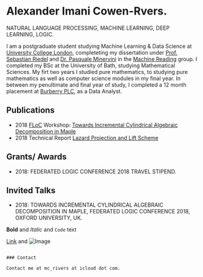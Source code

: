 # Alexander Imani Cowen-Rvers. 

NATURAL LANGUAGE PROCESSING, MACHINE LEARNING, DEEP LEARNING, LOGIC.


I am a postgraduate student studying Machine Learning & Data Science at [University College London](http://www.cs.ucl.ac.uk/home/), completeting my dissertation under [Prof. Sebastian Riedel](http://www.riedelcastro.org/) and [Dr. Pasquale Minervini](http://neuralnoise.com/) in the [Machine Reading](http://mr.cs.ucl.ac.uk/) group. I completed my BSc at the University of Bath, studying Mathematical Sciences. My firt two years I studied pure mathematics, to studying pure mathematics as well as computer science modules in my final year. In between my penultimate and final year of study, I completed a 12 month placement at [Burberry PLC](https://uk.burberry.com/ ), as a Data Analyst. 


## Publications 

- 2018 [FLoC](https://www.floc2018.org/) Workshop: [Towards Incremental Cylindrical
Algebraic Decomposition in Maple](https://arxiv.org/pdf/1805.10136.pdf) 
- 2018 Technical Report [Lazard Projection and Lift Scheme](https://arxiv.org/pdf/1804.08564.pdf)  

## Grants/ Awards

- 2018: FEDERATED LOGIC CONFERENCE 2018 TRAVEL STIPEND.

## Invited Talks 

- 2018: TOWARDS INCREMENTAL CYLINDRICAL ALGEBRAIC DECOMPOSITION IN MAPLE, FEDERATED LOGIC CONFERENCE 2018, OXFORD UNIVERSITY, UK.


**Bold** and _Italic_ and `Code` text

[Link](url) and ![Image](src)
```

### Contact

Contact me at mc_rivers at icloud dot com. 
